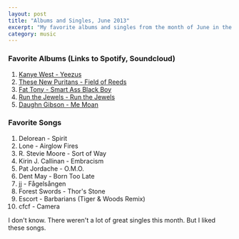 ```yaml
---
layout: post
title: "Albums and Singles, June 2013"
excerpt: "My favorite albums and singles from the month of June in the 2013th year. "
category: music
---
```


### Favorite Albums (Links to Spotify, Soundcloud)

1. [Kanye West - Yeezus](http://open.spotify.com/album/7D2NdGvBHIavgLhmcwhluK)
1. [These New Puritans - Field of Reeds](https://soundcloud.com/these-new-puritans/sets/field-of-reeds)
1. [Fat Tony - Smart Ass Black Boy](http://open.spotify.com/album/2aei2h2Bxeuf5eDrUoabxv)
1. [Run the Jewels - Run the Jewels](https://open.spotify.com/album/0hVXUOlozgihW44G4Il0Gu)
1. [Daughn Gibson - Me Moan](https://soundcloud.com/subpop/sets/daughn-gibson-me-moan)

### Favorite Songs

1. Delorean - Spirit
1. Lone - Airglow Fires
1. R. Stevie Moore - Sort of Way
1. Kirin J. Callinan - Embracism
1. Pat Jordache - O.M.O.
1. Dent May - Born Too Late
1. jj - Fågelsången
1. Forest Swords - Thor's Stone
1. Escort - Barbarians (Tiger & Woods Remix)
1. cfcf - Camera

I don't know. There weren't a lot of great singles this month. But I liked these songs.
